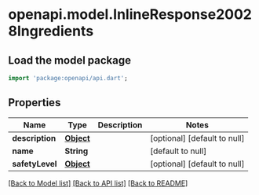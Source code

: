 # openapi.model.InlineResponse20028Ingredients

## Load the model package
```dart
import 'package:openapi/api.dart';
```

## Properties
Name | Type | Description | Notes
------------ | ------------- | ------------- | -------------
**description** | [**Object**](Object.md) |  | [optional] [default to null]
**name** | **String** |  | [default to null]
**safetyLevel** | [**Object**](Object.md) |  | [optional] [default to null]

[[Back to Model list]](../README.md#documentation-for-models) [[Back to API list]](../README.md#documentation-for-api-endpoints) [[Back to README]](../README.md)


